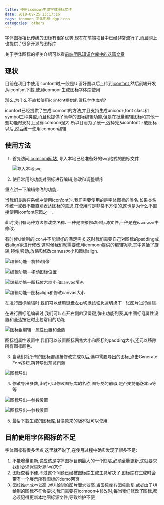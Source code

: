 ```yaml
---
title: 使用icomoon生成字体图标文件
date: 2018-09-25 13:17:16
tags: icomoon 字体图标 dgp-icon
categories: others
---
```


字体图标相比传统的图标有很多优势,现在在前端项目中已经非常流行了,而且网上也提供了很多开源的图标库.

关于字体图标的相关介绍可以看[前端团队知识仓库中的这篇文章](https://github.com/DIST-XDATA/Library/blob/master/WebFont/IconFont.md)

<!-- more -->

## 现状

目前在项目中使用iconfont时,一般是UI画好图以后上传到[iconfont](http://www.iconfont.cn/),然后前端开发从iconfont下载,使用icomoon生成图标字体库使用.

那么,为什么不直接使用iconfont提供的图标字体库呢?

iconfont已经提供了生成iconfont的方法,并且支持生成unicode,font class和symbol三种类型,而且也提供了简单的图标编辑功能,但是在批量编辑图标和其他一些功能的支持上没有icomoon强大.所以目前为了统一,选择先从iconfont下载图标以后,然后统一使用icomoon编辑.

## 使用方法

1. 首先访问[icomoom网站](https://icomoon.io/app/#/select), 导入本地已经准备好的svg格式的图标文件

   ![导入本地svg](./icomoon1.png)

2. 使用常用的功能对图标进行编辑,修改和调整顺序

重点讲一下编辑修改的功能.

当我们最后在系统中使用iconfont时,我们需要使用的是字体图标的类名,如果类名不统一或者不能直观表达图标的意思,在使用时是非常不方便的,这也是为什么不直接使用iconfont原因之一.

此时我们有两种方法修改类名称: 一种是直接修改图标源文件,一种是在icomoon中修改.

有时候ui绘制的icon并不能很好的满足需求,这时我们需要自己对图标的padding或者align等进行修改,这时候我们就需要使用icomoon提供的编辑功能,其中包括了旋转,镜像,移动,放缩和修改canvas大小和图标align.

![编辑功能--旋转/镜像](./icomoon2.png)

![编辑功能--移动图标位置](./icomoon3.png)

![编辑功能--图标放大缩小和canvas填充](./icomoon4.png)

![编辑功能--图标align和修改canvas大小](./icomoon5.png)

在进行图标编辑时,我们可以使用键盘左右切换按钮快速切换下一张图片进行编辑.

在进行图标组编辑时,我们可以点开右侧的汉堡键,弹出功能列表,其中图标组属性设置和全选按钮时比较常用的功能

![图标组编辑--属性设置和全选](./icomoon6.png)

图标组属性设置中,我们可以设置图标网格大小和图标的padding大小,还可以移除所有图标颜色.

3. 当我们将所有的图标都编辑修改完成以后,选中需要导出的图标,点击Generate Font按钮,跳转导出预览页面

![图标导出](./icomoon7.png)

4. 修改导出参数,此时可以修改图标库的名称,图标类的前缀,是否支持低版本ie等等

![图标导出--参数设置](./icomoon8.png)

![图标导出--参数设置](./icomoon9.png)

5. 最后下载生成的图标库,替换原来的版本就可以使用.

## 目前使用字体图标的不足

字体图标有很多优点,这里就不说了,在使用过程中确实发现了很多不足:

1. 不能增量更新,这应该是字体图标目前最大的一个缺陷,必须全量更新,这就要求我们必须保留好源svg文件
2. 图标查看不便,不过这个问题已经被图标库生成工具解决了,图标库在生成时会带有一个展示所有图标的demo网页
3. 图标维护成本较高,对UI绘制的图片要求较高.当图标库有图标重复,或者由于UI绘制的图标不符合要求,我们需要在icomoon中修改时,每当我们修改了图标,都必须记得更新本地图标源文件,导致维护不便